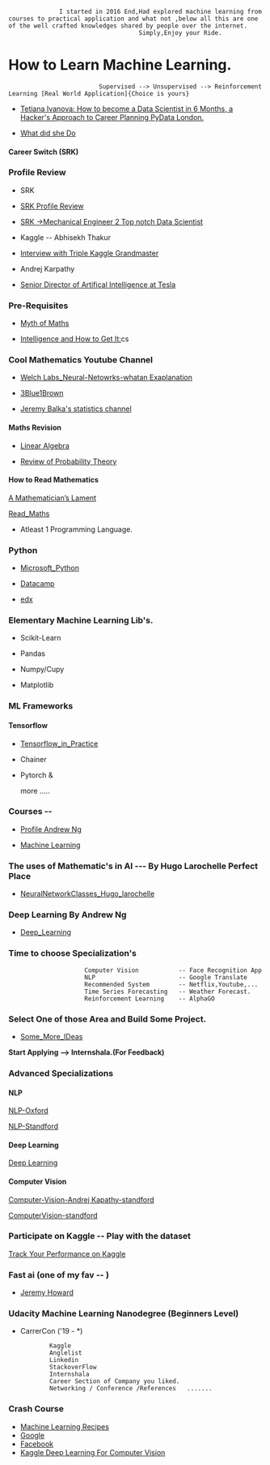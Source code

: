 
                              
                  I started in 2016 End,Had explored machine learning from courses to practical application and what not ,below all this are one of the well crafted knowledges shared by people over the internet.
                                        Simply,Enjoy your Ride.

# How to Learn Machine Learning.

                             Supervised --> Unsupervised --> Reinforcement Learning [Real World Application]{Choice is yours}
    
- [Tetiana Ivanova: How to become a Data Scientist in 6 Months, a Hacker's Approach to Career Planning
PyData London.](https://www.youtube.com/watch?v=rIofV14c0tc)

- [What did she Do](https://www.slideshare.net/TetianaIvanova2/how-to-become-a-data-scientist-in-6-months)

#### Career Switch (SRK)


### Profile Review

- SRK 

- [SRK Profile Review](https://in.linkedin.com/in/sudalairajkumar)

- [SRK ->Mechanical Engineer 2 Top notch Data Scientist](https://www.youtube.com/watch?v=PJs_2Kyw_RQ)

- Kaggle -- Abhisekh Thakur

- [Interview with Triple Kaggle Grandmaster](https://www.youtube.com/watch?v=8lniZVqRLA0)

- Andrej Karpathy

- [Senior Director of Artifical Intelligence at Tesla](https://www.linkedin.com/in/andrej-karpathy-9a650716)
          
### Pre-Requisites

- [Myth of Maths](https://www.theatlantic.com/education/archive/2013/10/the-myth-of-im-bad-at-math/280914/)

- [Intelligence and How to Get It:](https://www.amazon.com/Intelligence-How-Get-It-Cultures/dp/0393337693)cs 

### Cool Mathematics Youtube Channel

- [Welch Labs_Neural-Netowrks-whatan Exaplanation](https://www.youtube.com/user/Taylorns34/playlists)

- [3Blue1Brown](https://www.youtube.com/channel/UCYO_jab_esuFRV4b17AJtAw/playlists)

- [Jeremy Balka's statistics channel](https://www.youtube.com/user/jbstatistics/playlists)

#### Maths Revision

- [Linear Algebra](http://cs229.stanford.edu/section/cs229-linalg.pdf)

- [Review of Probability Theory](http://cs229.stanford.edu/section/cs229-prob.pdf)

#### How to Read Mathematics 

[A Mathematician’s Lament](https://www.maa.org/external_archive/devlin/LockhartsLament.pdf)

[Read_Maths](http://www.people.vcu.edu/~dcranston/490/handouts/math-read.html)

- Atleast 1 Programming Language.

### Python

- [Microsoft_Python](https://www.youtube.com/watch?v=jFCNu1-Xdsw&list=PLlrxD0HtieHhS8VzuMCfQD4uJ9yne1mE6)

- [Datacamp](https://www.datacamp.com/courses/intro-to-python-for-data-science)

- [edx](https://www.edx.org/course/introduction-python-data-science-2)

### Elementary Machine Learning Lib's.

- Scikit-Learn

- Pandas

- Numpy/Cupy

- Matplotlib

### ML Frameworks

####  Tensorflow

- [Tensorflow_in_Practice](https://www.coursera.org/specializations/tensorflow-in-practice)

- Chainer

- Pytorch &

  more .....

### Courses -- 

- [Profile Andrew Ng](https://www.coursera.org/instructor/andrewng)

- [Machine Learning](https://www.coursera.org/learn/machine-learning)

### The uses of Mathematic's in AI --- By Hugo Larochelle Perfect Place 

- [NeuralNetworkClasses_Hugo_larochelle](https://www.youtube.com/playlist?list=PL6Xpj9I5qXYEcOhn7TqghAJ6NAPrNmUBH)

### Deep Learning By Andrew Ng

- [Deep_Learning](https://www.coursera.org/specializations/deep-learning)

### Time to choose Specialization's
                    
                         Computer Vision           -- Face Recognition App
                         NLP                       -- Google Translate 
                         Recommended System        -- Netflix,Youtube,...
                         Time Series Forecasting   -- Weather Forecast.
                         Reinforcement Learning    -- AlphaGO
                          


### Select One of those Area and Build Some Project.

- [Some_More_IDeas](https://github.com/NirantK/awesome-project-ideas)


**Start Applying --> Internshala.(For Feedback)**

### Advanced Specializations

#### NLP

[NLP-Oxford](https://www.youtube.com/playlist?list=PL613dYIGMXoZBtZhbyiBqb0QtgK6oJbpm)

[NLP-Standford](https://www.youtube.com/playlist?list=PLoROMvodv4rOhcuXMZkNm7j3fVwBBY42z)

#### Deep Learning

[Deep Learning](https://www.youtube.com/playlist?list=PLjK8ddCbDMphIMSXn-w1IjyYpHU3DaUYw)

#### Computer Vision

[Computer-Vision-Andrej Kapathy-standford](https://www.youtube.com/playlist?list=PLkt2uSq6rBVctENoVBg1TpCC7OQi31AlC)

[ComputerVision-standford](https://www.youtube.com/playlist?list=PL3FW7Lu3i5JvHM8ljYj-zLfQRF3EO8sYv)

### Participate on Kaggle -- Play with the dataset 

[Track Your Performance on Kaggle](https://www.kaggle.com/progression)

### Fast ai (one of my fav -- )

- [Jeremy Howard](https://www.fast.ai/)

### Udacity Machine Learning Nanodegree (Beginners Level)
 
 
- CarrerCon ('19 - *)

              Kaggle
              Anglelist
              Linkedin
              StackoverFlow
              Internshala
              Career Section of Company you liked.
              Networking / Conference /References   .......
              
### Crash Course 

- [Machine Learning Recipes](https://www.youtube.com/playlist?list=PLOU2XLYxmsIIuiBfYad6rFYQU_jL2ryal)
- [Google](https://developers.google.com/machine-learning/crash-course/exercises)
- [Facebook](https://research.fb.com/blog/2018/05/the-facebook-field-guide-to-machine-learning-video-series/)
- [Kaggle Deep Learning For Computer Vision](https://www.kaggle.com/dansbecker/intro-to-dl-for-computer-vision)




